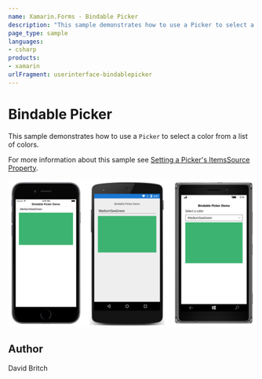 ```yaml
---
name: Xamarin.Forms - Bindable Picker
description: "This sample demonstrates how to use a Picker to select a color from a list of colors #ui"
page_type: sample
languages:
- csharp
products:
- xamarin
urlFragment: userinterface-bindablepicker
---
```

# Bindable Picker

This sample demonstrates how to use a `Picker` to select a color from a list of colors.

For more information about this sample see [Setting a Picker's ItemsSource Property](https://docs.microsoft.com/xamarin/xamarin-forms/user-interface/picker/populating-itemssource).

![Bindable Picker application screenshot](Screenshots/01All.png "Bindable Picker application screenshot")

## Author

David Britch
